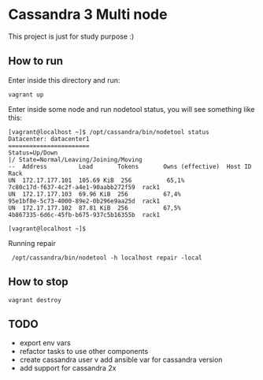 # Cassandra 3 Multi node

This project is just for study purpose :)

## How to run

Enter inside this directory and run:
```
vagrant up
```

Enter inside some node and run nodetool status, you will see something like this:

```
[vagrant@localhost ~]$ /opt/cassandra/bin/nodetool status
Datacenter: datacenter1
=======================
Status=Up/Down
|/ State=Normal/Leaving/Joining/Moving
--  Address         Load       Tokens       Owns (effective)  Host ID                               Rack
UN  172.17.177.101  105.69 KiB  256          65,1%             7c80c17d-f637-4c2f-a4e1-90aabb272f59  rack1
UN  172.17.177.103  69.96 KiB  256          67,4%             95e1bf8e-5c73-4000-89e2-0b296e9aa25d  rack1
UN  172.17.177.102  87.81 KiB  256          67,5%             4b867335-6d6c-45fb-b675-937c5b16355b  rack1

[vagrant@localhost ~]$
```

Running repair

```
 /opt/cassandra/bin/nodetool -h localhost repair -local
```


## How to stop
```
vagrant destroy
```

## TODO
 - export env vars
 - refactor tasks to use other components
 - create cassandra user
 v add ansible var for cassandra version  
 - add support for cassandra 2x
